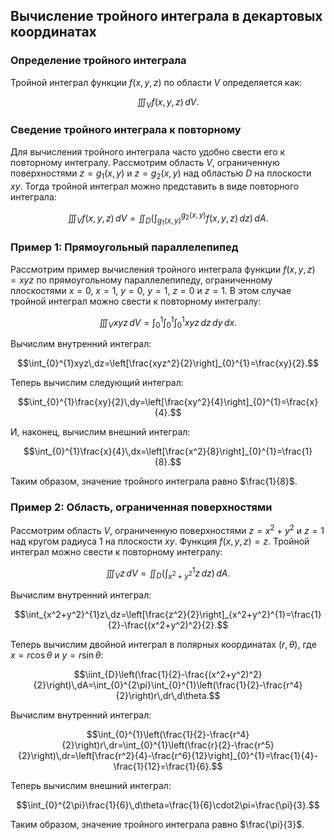 ## Вычисление тройного интеграла в декартовых координатах

### Определение тройного интеграла

Тройной интеграл функции $f(x, y, z)$ по области $V$ определяется как:

$$\iiint_{V}f(x,y,z)\,dV.$$

### Сведение тройного интеграла к повторному

Для вычисления тройного интеграла часто удобно свести его к повторному интегралу. Рассмотрим область $V$, ограниченную поверхностями $z=g_1(x,y)$ и $z=g_2(x,y)$ над областью $D$ на плоскости $xy$. Тогда тройной интеграл можно представить в виде повторного интеграла:

$$\iiint_{V}f(x,y,z)\,dV=\iint_{D}\left(\int_{g_1(x,y)}^{g_2(x,y)}f(x,y,z)\,dz\right)\,dA.$$

### Пример 1: Прямоугольный параллелепипед

Рассмотрим пример вычисления тройного интеграла функции $f(x, y, z) = xyz$ по прямоугольному параллелепипеду, ограниченному плоскостями $x = 0$, $x = 1$, $y = 0$, $y = 1$, $z = 0$ и $z = 1$. В этом случае тройной интеграл можно свести к повторному интегралу:

$$\iiint_{V}xyz\,dV=\int_{0}^{1}\int_{0}^{1}\int_{0}^{1}xyz\,dz\,dy\,dx.$$

Вычислим внутренний интеграл:

$$\int_{0}^{1}xyz\,dz=\left[\frac{xyz^2}{2}\right]_{0}^{1}=\frac{xy}{2}.$$

Теперь вычислим следующий интеграл:

$$\int_{0}^{1}\frac{xy}{2}\,dy=\left[\frac{xy^2}{4}\right]_{0}^{1}=\frac{x}{4}.$$

И, наконец, вычислим внешний интеграл:

$$\int_{0}^{1}\frac{x}{4}\,dx=\left[\frac{x^2}{8}\right]_{0}^{1}=\frac{1}{8}.$$

Таким образом, значение тройного интеграла равно $\frac{1}{8}$.

### Пример 2: Область, ограниченная поверхностями

Рассмотрим область $V$, ограниченную поверхностями $z = x^2 + y^2$ и $z = 1$ над кругом радиуса 1 на плоскости $xy$. Функция $f(x, y, z) = z$. Тройной интеграл можно свести к повторному интегралу:

$$\iiint_{V}z\,dV=\iint_{D}\left(\int_{x^2+y^2}^{1}z\,dz\right)\,dA.$$

Вычислим внутренний интеграл:

$$\int_{x^2+y^2}^{1}z\,dz=\left[\frac{z^2}{2}\right]_{x^2+y^2}^{1}=\frac{1}{2}-\frac{(x^2+y^2)^2}{2}.$$

Теперь вычислим двойной интеграл в полярных координатах $(r, \theta)$, где $x = r\cos\theta$ и $y = r\sin\theta$:

$$\iint_{D}\left(\frac{1}{2}-\frac{(x^2+y^2)^2}{2}\right)\,dA=\int_{0}^{2\pi}\int_{0}^{1}\left(\frac{1}{2}-\frac{r^4}{2}\right)r\,dr\,d\theta.$$

Вычислим внутренний интеграл:

$$\int_{0}^{1}\left(\frac{1}{2}-\frac{r^4}{2}\right)r\,dr=\int_{0}^{1}\left(\frac{r}{2}-\frac{r^5}{2}\right)\,dr=\left[\frac{r^2}{4}-\frac{r^6}{12}\right]_{0}^{1}=\frac{1}{4}-\frac{1}{12}=\frac{1}{6}.$$

Теперь вычислим внешний интеграл:

$$\int_{0}^{2\pi}\frac{1}{6}\,d\theta=\frac{1}{6}\cdot2\pi=\frac{\pi}{3}.$$

Таким образом, значение тройного интеграла равно $\frac{\pi}{3}$.